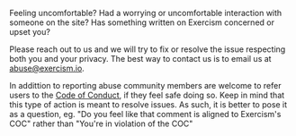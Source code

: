 Feeling uncomfortable? Had a worrying or uncomfortable interaction with someone on the site? Has something written on Exercism concerned or upset you?

Please reach out to us and we will try to fix or resolve the issue respecting both you and your privacy. The best way to contact us is to email us at [abuse@exercism.io](mailto:abuse@exercism.io).

In addittion to reporting abuse community members are welcome to refer users to the [Code of Conduct](https://exercism.io/code-of-conduct), if they feel safe doing so.
Keep in mind that this type of action is meant to resolve issues.  As such, it is better to pose it as a question, eg. "Do you feel like that comment is aligned to Exercism's COC" rather than "You're in violation of the COC"
